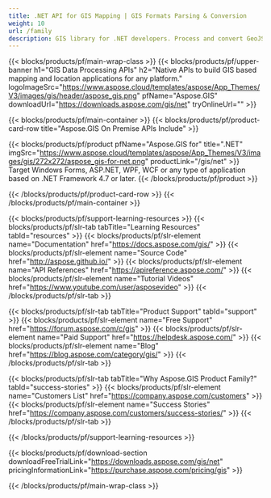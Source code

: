 ```yaml
---
title: .NET API for GIS Mapping | GIS Formats Parsing & Conversion 
weight: 10
url: /family
description: GIS library for .NET developers. Process and convert GeoJSON ESRI Shapefile TopoJson Google Earth OpenStreetMap formats and more
---
```


{{< blocks/products/pf/main-wrap-class >}}
{{< blocks/products/pf/upper-banner h1="GIS Data Processing APIs" h2="Native APIs to build GIS based mapping and location applications for any platform." logoImageSrc="https://www.aspose.cloud/templates/aspose/App_Themes/V3/images/gis/header/aspose_gis.png" pfName="Aspose.GIS" downloadUrl="https://downloads.aspose.com/gis/net" tryOnlineUrl="" >}}

{{< blocks/products/pf/main-container >}}
{{< blocks/products/pf/product-card-row title="Aspose.GIS On Premise APIs Include" >}}

{{< blocks/products/pf/product pfName="Aspose.GIS for" title=".NET" imgSrc="https://www.aspose.cloud/templates/aspose/App_Themes/V3/images/gis/272x272/aspose_gis-for-net.png" productLink="/gis/net" >}}
Target Windows Forms, ASP.NET, WPF, WCF or any type of application based on .NET Framework 4.7 or later.
{{< /blocks/products/pf/product >}}

{{< /blocks/products/pf/product-card-row >}}
{{< /blocks/products/pf/main-container >}}

{{< blocks/products/pf/support-learning-resources >}}
{{< blocks/products/pf/slr-tab tabTitle="Learning Resources" tabId="resources" >}}
{{< blocks/products/pf/slr-element name="Documentation" href="https://docs.aspose.com/gis/" >}}
{{< blocks/products/pf/slr-element name="Source Code" href="http://aspose.github.io/" >}}
{{< blocks/products/pf/slr-element name="API References" href="https://apireference.aspose.com/" >}}
{{< blocks/products/pf/slr-element name="Tutorial Videos" href="https://www.youtube.com/user/asposevideo" >}}
{{< /blocks/products/pf/slr-tab >}}

{{< blocks/products/pf/slr-tab tabTitle="Product Support" tabId="support" >}}
{{< blocks/products/pf/slr-element name="Free Support" href="https://forum.aspose.com/c/gis" >}}
{{< blocks/products/pf/slr-element name="Paid Support" href="https://helpdesk.aspose.com/" >}}
{{< blocks/products/pf/slr-element name="Blog" href="https://blog.aspose.com/category/gis/" >}}
{{< /blocks/products/pf/slr-tab >}}

{{< blocks/products/pf/slr-tab tabTitle="Why Aspose.GIS Product Family?" tabId="success-stories" >}}
{{< blocks/products/pf/slr-element name="Customers List" href="https://company.aspose.com/customers" >}}
{{< blocks/products/pf/slr-element name="Success Stories" href="https://company.aspose.com/customers/success-stories/" >}}
{{< /blocks/products/pf/slr-tab >}}

{{< /blocks/products/pf/support-learning-resources >}}

{{< blocks/products/pf/download-section downloadFreeTrialLink="https://downloads.aspose.com/gis/net" pricingInformationLink="https://purchase.aspose.com/pricing/gis" >}}

{{< /blocks/products/pf/main-wrap-class >}}